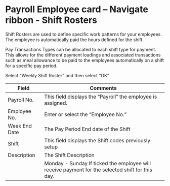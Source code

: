 # Payroll Employee card – Navigate ribbon - Shift Rosters

Shift Rosters are used to define specific work patterns for your employees.  The employee is automatically paid the hours defined for the shift.  
 
Pay Transactions Types can be allocated to each shift type for payment.  This allows for the different payment loadings and associated transactions such as meal allowance to be paid to the employees automatically on a shift for a specific pay period.

Select “Weekly Shift Roster” and then select “OK”

|Field	|Comments|
|---|---|
|Payroll No.|	This field displays the “Payroll” the employee is assigned.
|Employee No.|	Enter or select the “Employee No.”
|Week End Date|	The Pay Period End date of the Shift 
|Shift|	This field displays the Shift codes previously setup 
|Description|	The Shift Description 
||Monday - Sunday	If ticked the employee will receive payment for the selected shift for this day.
